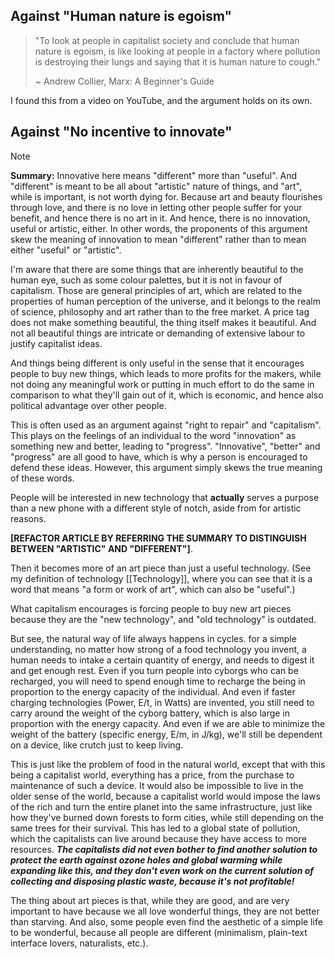 ## Against "Human nature is egoism"
> "To look at people in capitalist society and conclude that human nature is egoism, is like looking at people in a factory where pollution is destroying their lungs and saying that it is human nature to cough."
> 
> ~ Andrew Collier, Marx: A Beginner's Guide

I found this from a video on YouTube, and the argument holds on its own.
## Against "No incentive to innovate"

> [!NOTE]
> **Summary:** Innovative here means "different" more than "useful". And "different" is meant to be all about "artistic" nature of things, and "art", while is important, is not worth dying for. Because art and beauty flourishes through love, and there is no love in letting other people suffer for your benefit, and hence there is no art in it. And hence, there is no innovation, useful or artistic, either. In other words, the proponents of this argument skew the meaning of innovation to mean "different" rather than to mean either "useful" or "artistic".
>
> I'm aware that there are some things that are inherently beautiful to the human eye, such as some colour palettes, but it is not in favour of capitalism. Those are general principles of art, which are related to the properties of human perception of the universe, and it belongs to the realm of science, philosophy and art rather than to the free market. A price tag does not make something beautiful, the thing itself makes it beautiful. And not all beautiful things are intricate or demanding of extensive labour to justify capitalist ideas.
> 
> And things being different is only useful in the sense that it encourages people to buy new things, which leads to more profits for the makers, while not doing any meaningful work or putting in much effort to do the same in comparison to what they'll gain out of it, which is economic, and hence also political advantage over other people.

This is often used as an argument against "right to repair" and "capitalism". This plays on the feelings of an individual to the word "innovation" as something new and better, leading to "progress". "Innovative", "better" and "progress" are all good to have, which is why a person is encouraged to defend these ideas. However, this argument simply skews the true meaning of these words.

People will be interested in new technology that **actually** serves a purpose than a new phone with a different style of notch, aside from for artistic reasons.

**[REFACTOR ARTICLE BY REFERRING THE SUMMARY TO DISTINGUISH BETWEEN "ARTISTIC" AND "DIFFERENT"]**.

Then it becomes more of an art piece than just a useful technology. (See my definition of technology [[Technology]], where you can see that it is a word that means "a form or work of art", which can also be "useful".)

What capitalism encourages is forcing people to buy new art pieces because they are the "new technology", and "old technology" is outdated.

But see, the natural way of life always happens in cycles. for a simple understanding, no matter how strong of a food technology you invent, a human needs to intake a certain quantity of energy, and needs to digest it and get enough rest. Even if you turn people into cyborgs who can be recharged, you will need to spend enough time to recharge the being in proportion to the energy capacity of the individual. And even if faster charging technologies (Power, E/t, in Watts) are invented, you still need to carry around the weight of the cyborg battery, which is also large in proportion with the energy capacity. And even if we are able to minimize the weight of the battery (specific energy, E/m, in J/kg), we'll still be dependent on a device, like crutch just to keep living.

This is just like the problem of food in the natural world, except that with this being a capitalist world, everything has a price, from the purchase to maintenance of such a device. It would also be impossible to live in the older sense of the world, because a capitalist world would impose the laws of the rich and turn the entire planet into the same infrastructure, just like how they've burned down forests to form cities, while still depending on the same trees for their survival. This has led to a global state of pollution, which the capitalists can live around because they have access to more resources. ***The capitalists did not even bother to find another solution to protect the earth against ozone holes and global warming while expanding like this, and they don't even work on the current solution of collecting and disposing plastic waste, because it's not profitable!***

The thing about art pieces is that, while they are good, and are very important to have because we all love wonderful things, they are not better than starving. And also, some people even find the aesthetic of a simple life to be wonderful, because all people are different (minimalism, plain-text interface lovers, naturalists, etc.).